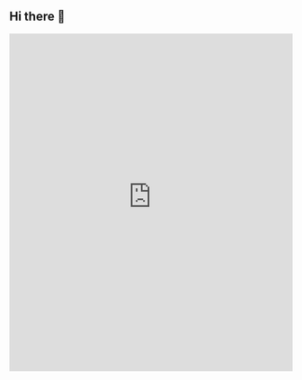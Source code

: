 ## Hi there 👋

<iframe src="https://dbc-eec65283-e0d6.cloud.databricks.com/embed/dashboardsv3/01ef7f61247b146ca73ed42f531bfa3c?o=393042807157336" width="100%" height="600" frameborder="0"></iframe>

<!--
**IvanLucasB/ivanlucasb** is a ✨ _special_ ✨ repository because its `README.md` (this file) appears on your GitHub profile.

Here are some ideas to get you started:

- 🔭 I’m currently working on ...
- 🌱 I’m currently learning ...
- 👯 I’m looking to collaborate on ...
- 🤔 I’m looking for help with ...
- 💬 Ask me about ...
- 📫 How to reach me: ...
- 😄 Pronouns: ...
- ⚡ Fun fact: ...
-->

